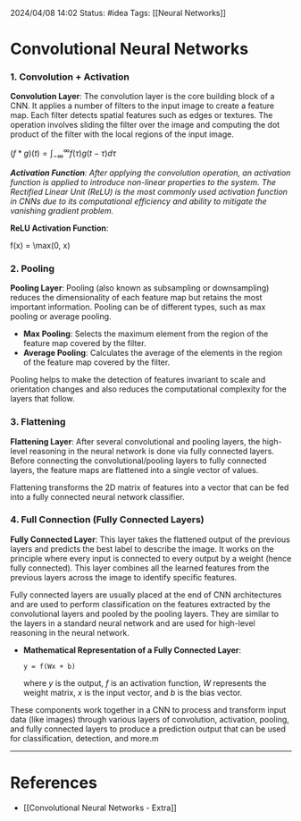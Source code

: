 2024/04/08 14:02
Status: #idea
Tags: [[Neural Networks]]

# Convolutional Neural Networks

### 1. Convolution + Activation

**Convolution Layer**: The convolution layer is the core building block of a CNN. It applies a number of filters to the input image to create a feature map. Each filter detects spatial features such as edges or textures. The operation involves sliding the filter over the image and computing the dot product of the filter with the local regions of the input image.

$(f * g)(t) = \int_{-\infty}^{\infty} f(\tau)g(t - \tau) d\tau$

***Activation Function**: After applying the convolution operation, an activation function is applied to introduce non-linear properties to the system. The Rectified Linear Unit (ReLU) is the most commonly used activation function in CNNs due to its computational efficiency and ability to mitigate the vanishing gradient problem.*

**ReLU Activation Function**:

f(x) = \max(0, x)

### 2. Pooling

**Pooling Layer**: Pooling (also known as subsampling or downsampling) reduces the dimensionality of each feature map but retains the most important information. Pooling can be of different types, such as max pooling or average pooling.

- **Max Pooling**: Selects the maximum element from the region of the feature map covered by the filter.
- **Average Pooling**: Calculates the average of the elements in the region of the feature map covered by the filter.

Pooling helps to make the detection of features invariant to scale and orientation changes and also reduces the computational complexity for the layers that follow.

### 3. Flattening

**Flattening Layer**: After several convolutional and pooling layers, the high-level reasoning in the neural network is done via fully connected layers. Before connecting the convolutional/pooling layers to fully connected layers, the feature maps are flattened into a single vector of values.

Flattening transforms the 2D matrix of features into a vector that can be fed into a fully connected neural network classifier.

### 4. Full Connection (Fully Connected Layers)

**Fully Connected Layer**: This layer takes the flattened output of the previous layers and predicts the best label to describe the image. It works on the principle where every input is connected to every output by a weight (hence fully connected). This layer combines all the learned features from the previous layers across the image to identify specific features.

Fully connected layers are usually placed at the end of CNN architectures and are used to perform classification on the features extracted by the convolutional layers and pooled by the pooling layers. They are similar to the layers in a standard neural network and are used for high-level reasoning in the neural network.

- **Mathematical Representation of a Fully Connected Layer**:
    
    
    `y = f(Wx + b)`
    
    where $y$ is the output, $f$ is an activation function, $W$ represents the weight matrix, $x$ is the input vector, and $b$ is the bias vector.

These components work together in a CNN to process and transform input data (like images) through various layers of convolution, activation, pooling, and fully connected layers to produce a prediction output that can be used for classification, detection, and more.m 







---
# References

- [[Convolutional Neural Networks - Extra]]